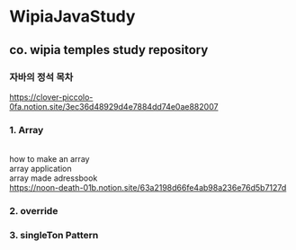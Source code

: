 # WipiaJavaStudy

## co. wipia temples study repository
### 자바의 정석 목차
https://clover-piccolo-0fa.notion.site/3ec36d48929d4e7884dd74e0ae882007

### 1. Array
<br>how to make an array
</br>array application
</br>array made adressbook
</br>https://noon-death-01b.notion.site/63a2198d66fe4ab98a236e76d5b7127d

### 2. override



### 3. singleTon Pattern
